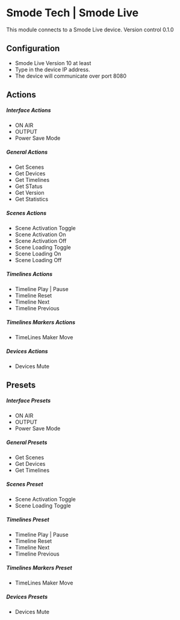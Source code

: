 # Smode Tech | Smode Live

This module connects to a Smode Live device.
Version control 0.1.0

## Configuration
* Smode Live Version 10 at least
* Type in the device IP address.
* The device will communicate over port 8080

## Actions

##### Interface Actions
* ON AIR
* OUTPUT
* Power Save Mode

##### General Actions
* Get Scenes
* Get Devices
* Get Timelines
* Get STatus
* Get Version
* Get Statistics

##### Scenes Actions
* Scene Activation Toggle
* Scene Activation On
* Scene Activation Off
* Scene Loading Toggle
* Scene Loading On
* Scene Loading Off

##### Timelines Actions
* Timeline Play | Pause
* Timeline Reset
* Timeline Next
* Timeline Previous

##### Timelines Markers Actions
* TimeLines Maker Move

##### Devices Actions
*  Devices Mute

## Presets

##### Interface Presets
* ON AIR
* OUTPUT
* Power Save Mode

##### General Presets
* Get Scenes
* Get Devices
* Get Timelines

##### Scenes Preset
* Scene Activation Toggle
* Scene Loading Toggle

##### Timelines Preset
* Timeline Play | Pause
* Timeline Reset
* Timeline Next
* Timeline Previous

##### Timelines Markers Preset
* TimeLines Maker Move

##### Devices Presets
*  Devices Mute